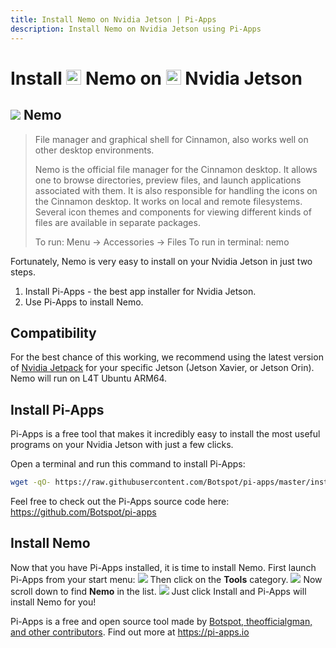 ```yaml
---
title: Install Nemo on Nvidia Jetson | Pi-Apps
description: Install Nemo on Nvidia Jetson using Pi-Apps
---
```

<div class="simple-install-content content">

# Install <img src="/img/app-icons/Nemo/icon-64.png" height=24> Nemo on <img src=/img/other-icons/nvidia-icon.svg height=24> Nvidia Jetson

## <img src="/img/app-icons/Nemo/icon-64.png"> Nemo
> File manager and graphical shell for Cinnamon, also works well on other desktop environments.
> 
> Nemo is the official file manager for the Cinnamon desktop. It allows one to browse directories, preview files, and launch applications associated with them.
> It is also responsible for handling the icons on the Cinnamon desktop. It works on local and remote filesystems. Several icon themes and components for viewing different kinds of files are available in separate packages.
> 
> To run: Menu -> Accessories -> Files
> To run in terminal: nemo

Fortunately, Nemo is very easy to install on your Nvidia Jetson in just two steps.
1. Install Pi-Apps - the best app installer for Nvidia Jetson.
2. Use Pi-Apps to install Nemo.
</div>
<div class="simple-install-content content">

## Compatibility
For the best chance of this working, we recommend using the latest version of [Nvidia Jetpack](https://developer.nvidia.com/embedded/jetpack-archive) for your specific Jetson (Jetson Xavier, or Jetson Orin).
Nemo will run on L4T Ubuntu ARM64.
</div>
<div class="simple-install-content content">

## Install Pi-Apps

Pi-Apps is a free tool that makes it incredibly easy to install the most useful programs on your Nvidia Jetson with just a few clicks.

Open a terminal and run this command to install Pi-Apps:
```bash
wget -qO- https://raw.githubusercontent.com/Botspot/pi-apps/master/install | bash
```
Feel free to check out the Pi-Apps source code here: https://github.com/Botspot/pi-apps
</div>
<div class="simple-install-content content">

## Install Nemo

Now that you have Pi-Apps installed, it is time to install Nemo.
First launch Pi-Apps from your start menu:
<img src="/img/start-menu.png">
Then click on the <b>Tools</b> category.
<img src="/img/category-selections/Tools.png">
Now scroll down to find <b>Nemo</b> in the list.
<img src="/img/app-icons/Nemo/app-selection.png">
Just click Install and Pi-Apps will install Nemo for you!
</div>
<div class="simple-install-content content">

Pi-Apps is a free and open source tool made by [Botspot, theofficialgman, and other contributors](/about/#contributors). Find out more at https://pi-apps.io
</div>
